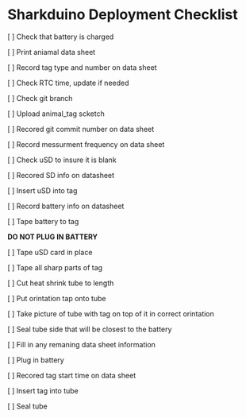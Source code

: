 Sharkduino Deployment Checklist
================
[ ] Check that battery is charged

[ ] Print aniamal data sheet

[ ] Record tag type and number on data sheet

[ ] Check RTC time, update if needed

[ ] Check git branch

[ ] Upload animal_tag scketch

[ ] Recored git commit number on data sheet

[ ] Record messurment frequency on data sheet

[ ] Check uSD to insure it is blank

[ ] Recored SD info on datasheet

[ ] Insert uSD into tag

[ ] Record battery info on datasheet

[ ] Tape battery to tag 

**DO NOT PLUG IN BATTERY**

[ ] Tape uSD card in place

[ ] Tape all sharp parts of tag

[ ] Cut heat shrink tube to length

[ ] Put orintation tap onto tube

[ ] Take picture of tube with tag on top of it in correct orintation

[ ] Seal tube side that will be closest to the battery

[ ] Fill in any remaning data sheet information

[ ] Plug in battery

[ ] Recored tag start time on data sheet

[ ] Insert tag into tube

[ ] Seal tube
